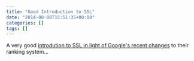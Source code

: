 ```yaml
---
title: "Good Introduction to SSL"
date: "2014-08-08T15:51:35+00:00"
categories: []
tags: []
---
```


A very good <a href="https://timnash.co.uk/guessing-ssl-questions/">introdution to SSL in light of Google's recent changes</a> to their ranking system...

